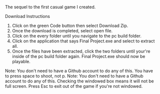 The sequel to the first casual game I created.

Download Instructions
1. Click on the green Code button then select Download Zip. 
2. Once the download is completed, select open file. 
3. Click on the every folder until you navigate to the pc build folder.
4. Click on the application that says Final Project.exe and select to extract all.
5. Once the files have been extracted, click the two folders until your're inside of the pc build folder again. Final Project.exe should now be playable.

Note: You don't need to have a Github account to do any of this. You have to press space to shoot, not p. Note: You don't need to have a Github account to do any of this. Checking the windowed box means it will not be full screen. Press Esc to exit out of the game if you're not windowed.
